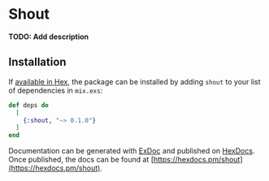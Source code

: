 # Shout

**TODO: Add description**

## Installation

If [available in Hex](https://hex.pm/docs/publish), the package can be installed
by adding `shout` to your list of dependencies in `mix.exs`:

```elixir
def deps do
  [
    {:shout, "~> 0.1.0"}
  ]
end
```

Documentation can be generated with [ExDoc](https://github.com/elixir-lang/ex_doc)
and published on [HexDocs](https://hexdocs.pm). Once published, the docs can
be found at [https://hexdocs.pm/shout](https://hexdocs.pm/shout).

